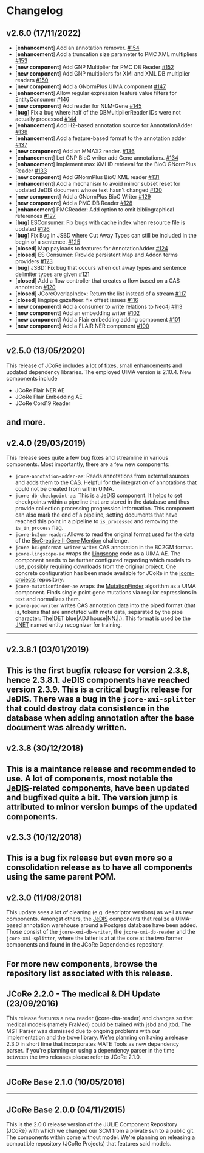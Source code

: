 # Changelog

## v2.6.0 (17/11/2022)
- [**enhancement**] Add an annotation remover. [#154](https://github.com/JULIELab/jcore-base/issues/154)
- [**enhancement**] Add a truncation size parameter to PMC XML multipliers [#153](https://github.com/JULIELab/jcore-base/issues/153)
- [**new component**] Add GNP Multiplier for PMC DB Reader [#152](https://github.com/JULIELab/jcore-base/issues/152)
- [**new component**] Add GNP multipliers for XMI and XML DB multiplier readers [#150](https://github.com/JULIELab/jcore-base/issues/150)
- [**new component**] Add a GNormPlus UIMA component [#147](https://github.com/JULIELab/jcore-base/issues/147)
- [**enhancement**] Allow regular expression feature value filters for EntityConsumer [#146](https://github.com/JULIELab/jcore-base/issues/146)
- [**new component**] Add reader for NLM-Gene [#145](https://github.com/JULIELab/jcore-base/issues/145)
- [**bug**] Fix a bug where half of the DBMultiplierReader IDs were not actually processed [#144](https://github.com/JULIELab/jcore-base/issues/144)
- [**enhancement**] Add H2-based annotation source for AnnotationAdder [#138](https://github.com/JULIELab/jcore-base/issues/138)
- [**enhancement**] Add a feature-based format to the annotation adder [#137](https://github.com/JULIELab/jcore-base/issues/137)
- [**new component**] Add an MMAX2 reader. [#136](https://github.com/JULIELab/jcore-base/issues/136)
- [**enhancement**] Let GNP BioC writer add Gene annotations. [#134](https://github.com/JULIELab/jcore-base/issues/134)
- [**enhancement**] Implement max XMI ID retrieval for the BioC GNormPlus Reader [#133](https://github.com/JULIELab/jcore-base/issues/133)
- [**new component**] Add GNormPlus BioC XML reader [#131](https://github.com/JULIELab/jcore-base/issues/131)
- [**enhancement**] Add a mechanism to avoid mirror subset reset for updated JeDIS document whose text hasn't changed [#130](https://github.com/JULIELab/jcore-base/issues/130)
- [**new component**] Add a GNormPlus BioC Writer [#129](https://github.com/JULIELab/jcore-base/issues/129)
- [**new component**] Add a PMC DB Reader [#128](https://github.com/JULIELab/jcore-base/issues/128)
- [**enhancement**] PMCReader: Add option to omit bibliographical references [#127](https://github.com/JULIELab/jcore-base/issues/127)
- [**bug**] ESConsumer: Fix bugs with cache index when resource file is updated [#126](https://github.com/JULIELab/jcore-base/issues/126)
- [**bug**] Fix Bug in JSBD where Cut Away Types can still be included in the begin of a sentence. [#125](https://github.com/JULIELab/jcore-base/issues/125)
- [**closed**] Map payloads to features for AnnotationAdder [#124](https://github.com/JULIELab/jcore-base/issues/124)
- [**closed**] ES Consumer: Provide persistent Map and Addon terms providers [#123](https://github.com/JULIELab/jcore-base/issues/123)
- [**bug**] JSBD: Fix bug that occurs when cut away types and sentence delimiter types are given [#121](https://github.com/JULIELab/jcore-base/issues/121)
- [**closed**] Add a flow controller that creates a flow based on a CAS annotation [#120](https://github.com/JULIELab/jcore-base/issues/120)
- [**closed**] JCoreOverlapIndex: Return the list instead of a stream [#117](https://github.com/JULIELab/jcore-base/issues/117)
- [**closed**] lingpipe gazetteer: fix offset issues [#116](https://github.com/JULIELab/jcore-base/issues/116)
- [**new component**] Add a consumer to write relations to Neo4j [#113](https://github.com/JULIELab/jcore-base/issues/113)
- [**new component**] Add an embedding writer [#102](https://github.com/JULIELab/jcore-base/issues/102)
- [**new component**] Add a Flair embedding adding component [#101](https://github.com/JULIELab/jcore-base/issues/101)
- [**new component**] Add a FLAIR NER component [#100](https://github.com/JULIELab/jcore-base/issues/100)

---

## v2.5.0 (13/05/2020)
This release of JCoRe includes a lot of fixes, small enhancements and updated dependency libraries.
The employed UIMA version is 2.10.4.
New components include
* JCoRe Flair NER AE
* JCoRe Flair Embedding AE
* JCoRe Cord19 Reader

and more.
---

## v2.4.0 (29/03/2019)
This release sees quite a few bug fixes and streamline in various components.
Most importantly, there are a few new components:

* `jcore-annotation-adder-ae`: Reads annotations from external sources and adds them to the CAS. Helpful for the integration of annotations that could not be created from within UIMA.
* `jcore-db-checkpoint-ae`: This is a [JeDIS](https://github.com/JULIELab/jedis/) component. It helps to set checkpoints within a pipeline that are stored in the database and thus provide collection processing progression information. This component can also mark the end of a pipeline, setting documents that have reached this point in a pipeline to `is_processed` and removing the `is_in_process` flag.
* `jcore-bc2gm-reader`: Allows to read the original format used for the data of the [BioCreative II Gene Mention](https://biocreative.bioinformatics.udel.edu/tasks/biocreative-ii/task-1a-gene-mention-tagging/) challenge.
* `jcore-bc2gmformat-writer` writes CAS annotation in the BC2GM format.
* `jcore-lingscope-ae` wraps the [Lingscope](https://sourceforge.net/projects/lingscope/) code as a UIMA AE. The component needs to be further configured regarding which models to use, possibly requiring downloads from the original project. One concrete configuration has been made available for JCoRe in the [jcore-projects](https://github.com/JULIELab/jcore-projects/tree/v2.4/jcore-lingscope-negation-ae) repository.
* `jcore-mutationfinder-ae` wraps the [MutationFinder](http://mutationfinder.sourceforge.net/) algorithm as a UIMA component. Finds single point gene mutations via regular expressions in text and normalizes them.
* `jcore-ppd-writer` writes CAS annotation data into the piped format (that is, tokens that are annotated with meta data, separated by the pipe character: The|DET blue|ADJ house|NN.|.). This format is used be the [JNET](https://github.com/JULIELab/jcore-base/tree/master/jcore-jnet-ae) named entity recognizer for training.


---

## v2.3.8.1 (03/01/2019)
This is the first bugfix release for version 2.3.8, hence 2.3.8.1. JeDIS components have reached version 2.3.9.
This is a critical bugfix release for JeDIS. There was a bug in the `jcore-xmi-splitter` that could destroy data consistence in the database when adding annotation after the base document was already written.
---

## v2.3.8 (30/12/2018)
This is a maintance release and recommended to use.
A lot of components, most notable the [JeDIS](https://julielab.de/jedis/)-related components, have been updated and bugfixed quite a bit.
The version jump is attributed to minor version bumps of the updated components.
---

## v2.3.3 (10/12/2018)
This is a bug fix release but even more so a consolidation release as to have all components using the same parent POM.
---

## v2.3.0 (11/08/2018)
This update sees a lot of cleaning (e.g. descriptor versions) as well as new components. Amongst others, the [JeDIS](https://julielab.de/jedis/) components that realize a UIMA-based annotation warehouse around a Postgres database have been added. Those consist of the `jcore-xmi-db-writer`, the `jcore-xmi-db-reader` and the `jcore-xmi-splitter`, where the latter is at at the core at the two former components and found in the JCoRe Dependencies repository.

For more new components, browse the repository list associated with this release.
---

## JCoRe 2.2.0 - The medical & DH Update (23/09/2016)
This release features a new reader (jcore-dta-reader) and changes so that medical models (namely FraMed) could be trained with jsbd and jtbd.
The MST Parser was dismissed due to ongoing problems with our implementation and the trove library.
We're planning on having a release 2.3.0 in short time that incorporates MATE Tools as new dependency parser.
If you're planning on using a dependency parser in the time between the two releases please refer to JCoRe 2.1.0.

---

## JCoRe Base 2.1.0 (10/05/2016)

---

## JCoRe Base 2.0.0 (04/11/2015)
This is the 2.0.0 release version of the JULIE Component Repository (JCoRe) with which we changed our SCM from a private svn to a public git.
The components within come without model. We're planning on releasing a compatible repository (JCoRe Projects) that features said models.
